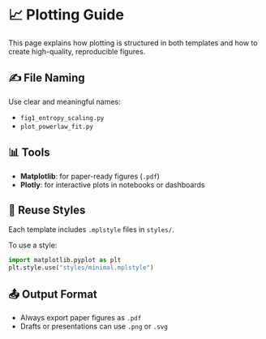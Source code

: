 # 📈 Plotting Guide

This page explains how plotting is structured in both templates and how to create high-quality, reproducible figures.

## ✍️ File Naming

Use clear and meaningful names:
- `fig1_entropy_scaling.py`
- `plot_powerlaw_fit.py`

## 📊 Tools

- **Matplotlib**: for paper-ready figures (`.pdf`)
- **Plotly**: for interactive plots in notebooks or dashboards

## 🧰 Reuse Styles

Each template includes `.mplstyle` files in `styles/`.

To use a style:

```python
import matplotlib.pyplot as plt
plt.style.use("styles/minimal.mplstyle")
```

## 📤 Output Format

- Always export paper figures as `.pdf`
- Drafts or presentations can use `.png` or `.svg`
